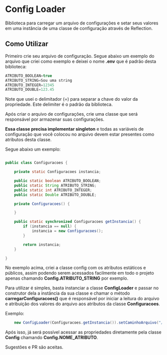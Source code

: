 # Config Loader
Biblioteca para carregar um arquivo de configurações e setar seus valores em  uma instância de uma classe de configuração através de Reflection.

## Como Utilizar

Primeiro crie seu arquivo de configuração. Segue abaixo um exemplo do arquivo que criei como exemplo e deixei o nome **.env** que é padrão desta biblioteca:

```java
ATRIBUTO_BOOLEAN=true
ATRIBUTO_STRING=Sou uma string
ATRIBUTO_INTEGER=12345
ATRIBUTO_DOUBLE=123.45
```

Note que usei o delimitador (=) para separar a chave do valor da propriedade. Este delimiter é o padrão da biblioteca.

Após criar o arquivo de configurações, crie uma classe que será responsável por armazenar suas configurações. 

**Essa classe precisa implementar singleton** e todas as variáveis de configuração que você colocou no arquivo devem estar presentes como atributos desta classe.

Segue abaixo um exemplo:

```java

public class Configuracoes {

    private static Configuracoes instancia;

    public static boolean ATRIBUTO_BOOLEAN;
    public static String ATRIBUTO_STRING;
    public static int ATRIBUTO_INTEGER;
    public static Double ATRIBUTO_DOUBLE;

    private Configuracoes() {

    }

    public static synchronized Configuracoes getInstancia() {
        if (instancia == null) {
            instancia = new Configuracoes();
        }

        return instancia;
    }

}

```

No exemplo acima, criei a classe config com os atributos estáticos e públicos, assim podendo serem acessados facilmente em todo o projeto apenas chamando **Config.ATRIBUTO_STRING** por exemplo.

Para utilizar é simples, basta instanciar a classe **ConfigLoader** e passar no construtor dela a instância da sua classe e chamar o método **carregarConfiguracoes()** que é responsável por iniciar a leitura do arquivo e atribuição dos valores do arquivo aos atributos da classe **Configuracoes**.

Exemplo:

```java
    new ConfigLoader(Configuracoes.getInstancia()).setCaminhoArquivo("/home/msouza/projeto/.env").carregarConfiguracoes();
```

Após isso, já será possível acessar as propriedades diretamente pela classe **Config** chamando **Config.NOME_ATRIBUTO**.

Sugestões e PR são aceitas.
